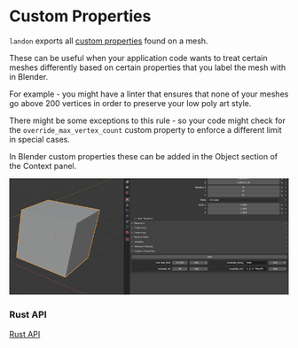 # Custom Properties

`landon` exports all [custom properties][custom-properties-rust-api] found on a mesh.

These can be useful when your application code wants to treat certain meshes differently based on certain
properties that you label the mesh with in Blender.

For example - you might have a linter that ensures that none of your meshes go above 200 vertices in order
to preserve your low poly art style.

There might be some exceptions to this rule - so your code might check for the `override_max_vertex_count`
custom property to enforce a different limit in special cases.

In Blender custom properties these can be added in the Object section of the Context panel.

![Custom mesh properties](./custom-properties.png)

### Rust API

[Rust API][custom-properties-rust-api]

[custom-properties-rust-api]: https://docs.rs/blender-mesh/latest/blender_mesh/struct.BlenderMesh.html#method.custom_properties
